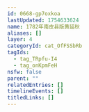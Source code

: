 ```yaml
---
id: 0668-gp7oxkoa
lastUpdated: 1754633624
name: 1782年南皮县版黄延秋
aliases: []
layer: 4
categoryId: cat_OfFSSbRb
tagIds:
  - tag_TRpfu-I4
  - tag_onKpmFeH
nsfw: false
parent: ""
relatedEntries: []
timelineEvents: []
titledLinks: []
---
```


